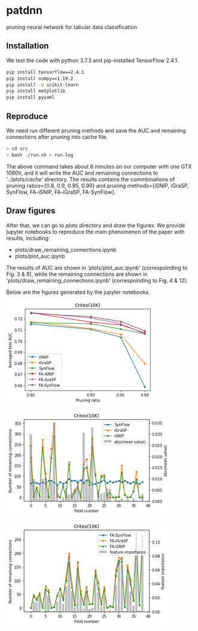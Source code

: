 # patdnn
pruning neural network for tabular data classification

## Installation
We test the code with python 3.7.3 and pip-installed TensorFlow 2.4.1.
```bash
pip install tensorflow==2.4.1
pip install numpy==1.19.2
pip install -U scikit-learn
pip install matplotlib
pip install pyyaml
```
## Reproduce 
We need run different pruning methods and save the AUC and remaining connections after pruning into cache file.
```bash
> cd src
> bash ./run.sh > run.log
```
The above command takes about 6 minutes on our computer with one GTX 1080ti, and it will write the AUC and remaining connections to *'../plots/cache'* directory. The results contains the commbinations of pruning ratios={0.8, 0.9, 0.95, 0.99} and pruning methods={iSNIP, iGraSP, SynFlow, FA-iSNIP, FA-iGraSP, FA-SynFlow}.

## Draw figures
After that, we can go to *plots* directory and draw the figures. We provide jupyter notebooks to reproduce the main phenomenon of the paper with results, including:
- plots/draw_remaining_connections.ipynb
- plots/plot_auc.ipynb

The results of AUC are shown in 'plots/plot_auc.ipynb' (correspoinding to Fig. 3 & 8), while the remaining connections are shown in 'plots/draw_remaining_connections.ipynb' (correspoinding to Fig. 4 & 12).

Below are the figures generated by the jupyter notebooks.

![](images/fig-3-8.png)

![](images/fig-4.png)

![](images/fig-12.png)